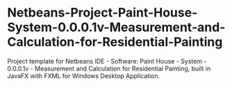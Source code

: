 # Netbeans-Project-Paint-House-System-0.0.0.1v-Measurement-and-Calculation-for-Residential-Painting
Project template for Netbeans IDE - Software: Paint House - System - 0.0.0.1v - Measurement and Calculation for Residential Painting, built in JavaFX with FXML for Windows Desktop Application.
